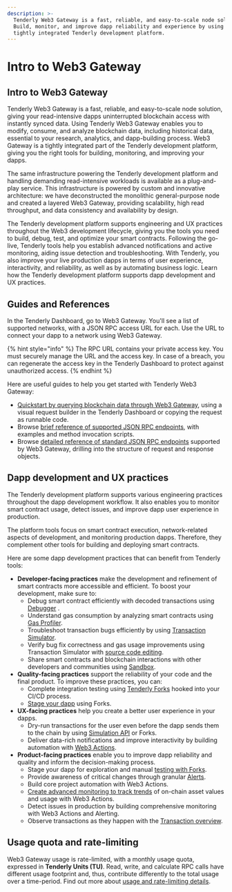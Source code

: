 ```yaml
---
description: >-
  Tenderly Web3 Gateway is a fast, reliable, and easy-to-scale node solution.
  Build, monitor, and improve dapp reliability and experience by using the
  tightly integrated Tenderly development platform.
---
```


# Intro to Web3 Gateway

## Intro to Web3 Gateway

Tenderly Web3 Gateway is a fast, reliable, and easy-to-scale node solution, giving your read-intensive dapps uninterrupted blockchain access with instantly synced data. Using Tenderly Web3 Gateway enables you to modify, consume, and analyze blockchain data, including historical data, essential to your research, analytics, and dapp-building process. Web3 Gateway is a tightly integrated part of the Tenderly development platform, giving you the right tools for building, monitoring, and improving your dapps.

The same infrastructure powering the Tenderly development platform and handling demanding read-intensive workloads is available as a plug-and-play service. This infrastructure is powered by custom and innovative architecture: we have deconstructed the monolithic general-purpose node and created a layered Web3 Gateway, providing scalability, high read throughput, and data consistency and availability by design.

The Tenderly development platform supports engineering and UX practices throughout the Web3 development lifecycle, giving you the tools you need to build, debug, test, and optimize your smart contracts. Following the go-live, Tenderly tools help you establish advanced notifications and active monitoring, aiding issue detection and troubleshooting. With Tenderly, you also improve your live production dapps in terms of user experience, interactivity, and reliability, as well as by automating business logic. Learn how the Tenderly development platform supports dapp development and UX practices.

## Guides and References

In the Tenderly Dashboard, go to Web3 Gateway. You'll see a list of supported networks, with a JSON RPC access URL for each. Use the URL to connect your dapp to a network using Web3 Gateway.

{% hint style="info" %}
The RPC URL contains your private access key. You must securely manage the URL and the access key. In case of a breach, you can regenerate the access key in the Tenderly Dashboard to protect against unauthorized access.
{% endhint %}

Here are useful guides to help you get started with Tenderly Web3 Gateway:

* [Quickstart by querying blockchain data through Web3 Gateway](quickstart-query-blockchain.md), using a visual request builder in the Tenderly Dashboard or copying the request as runnable code.
* Browse [brief reference of supported JSON RPC endpoints](references/brief-json-rpc.md), with examples and method invocation scripts.
* Browse [detailed reference of standard JSON RPC endpoints](references/detailed-json-rpc.md) supported by Web3 Gateway, drilling into the structure of request and response objects.

## Dapp development and UX practices

The Tenderly development platform supports various engineering practices throughout the dapp development workflow. It also enables you to monitor smart contract usage, detect issues, and improve dapp user experience in production.

The platform tools focus on smart contract execution, network-related aspects of development, and monitoring production dapps. Therefore, they complement other tools for building and deploying smart contracts.

Here are some dapp development practices that can benefit from Tenderly tools:

* **Developer-facing practices** make the development and refinement of smart contracts more accessible and efficient. To boost your development, make sure to:
  * Debug smart contract efficiently with decoded transactions using [Debugger](../debugger/how-to-use-tenderly-debugger/investigating-a-failed-transaction.md) .
  * Understand gas consumption by analyzing smart contracts using [Gas Profiler](../monitoring/contracts/execution-overview.md#gas-profiler).
  * Troubleshoot transaction bugs efficiently by using [Transaction Simulator](../simulations-and-forks/how-to-simulate-a-transaction/).
  * Verify bug fix correctness and gas usage improvements using Transaction Simulator with [source code editing](../simulations-and-forks/how-to-simulate-a-transaction/editing-contract-source.md).
  * Share smart contracts and blockchain interactions with other developers and communities using [Sandbox](../tenderly-sandbox.md).
* **Quality-facing practices** support the reliability of your code and the final product. To improve these practices, you can:
  * Complete integration testing using [Tenderly Forks](../simulations-and-forks/how-to-create-a-fork/) hooked into your CI/CD process.
  * [Stage your dapp](../simulations-and-forks/simulation-api/integration-guides/instant-staging-qa-environment-for-dapps.md) using Forks.
* **UX-facing practices** help you create a better user experience in your dapps.
  * Dry-run transactions for the user even before the dapp sends them to the chain by using [Simulation API](../simulations-and-forks/simulation-api/) or Forks.
  * Deliver data-rich notifications and improve interactivity by building automation with [Web3 Actions](broken-reference).
* **Product-facing practices** enable you to improve dapp reliability and quality and inform the decision-making process.
  * Stage your dapp for exploration and manual [testing with Forks](../simulations-and-forks/simulation-api/testing/).
  * Provide awareness of critical changes through granular [Alerts](broken-reference).
  * Build core project automation with Web3 Actions.
  * [Create advanced monitoring to track trends](../web3-actions/tutorials-and-quickstarts/how-to-handle-on-chain-events.md) of on-chain asset values and usage with Web3 Actions.
  * Detect issues in production by building comprehensive monitoring with Web3 Actions and Alerting.
  * Observe transactions as they happen with the [Transaction overview](../monitoring/contracts/).

## Usage quota and rate-limiting

Web3 Gateway usage is rate-limited, with a monthly usage quota, expressed in **Tenderly Units (TU)**. Read, write, and calculate RPC calls have different usage footprint and, thus, contribute differently to the total usage over a time-period. Find out more about [usage and rate-limiting details](pricing.md).
